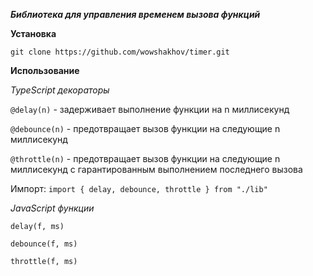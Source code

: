 ***Библиотека для управления временем вызова функций***

**Установка**

```
git clone https://github.com/wowshakhov/timer.git
```

**Использование**

*TypeScript декораторы*

```@delay(n)``` - задерживает выполнение функции на n миллисекунд

```@debounce(n)``` - предотвращает вызов функции на следующие n миллисекунд

```@throttle(n)``` - предотвращает вызов функции на следующие n миллисекунд с гарантированным выполнением последнего вызова

Импорт: ```import { delay, debounce, throttle } from "./lib"```

*JavaScript функции*

```delay(f, ms)```

```debounce(f, ms)```

```throttle(f, ms)```
